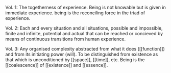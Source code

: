 Vol. 1: The togetherness of experience. Being is not knowable but is given in immediate experience. being is the reconciling force in the triad of experience. 

Vol. 2: Each and every situation and all situations, possible and impossible, finite and infinite, potential and actual that can be reached or concieved by means of continuous transitions from human experience. 

Vol. 3: Any organised complexity abstracted from what it does ([[function]]) and from its initiating power (will). To be distinguished from existence as that which is unconditioned by [[space]], [[time]], etc. Being is the [[coalescence]] of [[existence]] and [[essence]].

